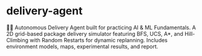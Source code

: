 # delivery-agent
🚚🤖 Autonomous Delivery Agent built for practicing AI &amp; ML Fundamentals. A 2D grid-based package delivery simulator featuring BFS, UCS, A*, and Hill-Climbing with Random Restarts for dynamic replanning. Includes environment models, maps, experimental results, and report.
